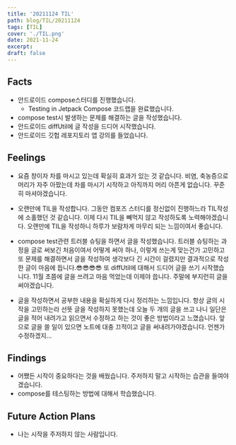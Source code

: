 ```yaml
---
title: '20211124 TIL'
path: blog/TIL/20211124
tags: [TIL]
cover: './TIL.png'
date: 2021-11-24
excerpt:
draft: false
---
```


## Facts

- 안드로이드 compose스터디를 진행했습니다.
  - Testing in Jetpack Compose 코드랩을 완료했습니다.
- compose test시 발생하는 문제를 해결하는 글을 작성했습니다.
- 안드로이드 diffUtil에 글 작성을 드디어 시작했습니다.
- 안드로이드 깃헙 레포지토리 앱 강의를 들었습니다.

## Feelings

- 요즘 창이자 차를 마시고 있는데 확실히 효과가 있는 것 같습니다. 비염, 축농증으로 머리가 자주 아팠는데 차를 마시기 시작하고 아직까지 머리 아픈게 없습니다. 꾸준히 마셔야겠습니다.

- 오랜만에 TIL을 작성합니다. 그동안 컴포즈 스터디를 정신없이 진행하느라 TIL작성에 소홀했던 것 같습니다. 이제 다시 TIL을 빼먹지 않고 작성하도록 노력해야겠습니다. 오랜만에 TIL을 작성하니 하루가 보람차게 마무리 되는 느낌이여서 좋습니다.

- compose test관련 트러블 슈팅을 하면서 글을 작성했습니다. 트러블 슈팅하는 과정을 글로 써보긴 처음이여서 어떻게 써야 하나, 이렇게 쓰는게 맞는건가 고민하고 또 문제를 해결하면서 글을 작성하여 생각보다 긴 시간이 걸렸지만 결과적으로 작성한 글이 마음에 듭니다.😎😎😎😎 또 diffUtil에 대해서 드디어 글을 쓰기 시작했습니다. 11월 초쯤에 글을 쓰려고 마음 먹었는데 이제야 씁니다. 주말에 부지런히 글을 써야겠습니다.

- 글을 작성하면서 공부한 내용을 확실하게 다시 정리하는 느낌입니다. 항상 글의 시작을 고민하는라 선뜻 글을 작성하지 못했는데 오늘 두 개의 글을 쓰고 나니 일단은 글을 적어 내려가고 읽으면서 수정하고 하는 것이 좋은 방법이라고 느꼈습니다. 앞으로 글을 쓸 일이 있으면 노트에 대충 끄적이고 글을 써내려가야겠습니다. 언젠가 수정하겠지...

## Findings

- 어쨌든 시작이 중요하다는 것을 배웠습니다. 주저하지 말고 시작하는 습관을 들여야겠습니다.
- compose를 테스팅하는 방법에 대해서 학습했습니다.

## Future Action Plans

- 나는 시작을 주저하지 않는 사람입니다.
